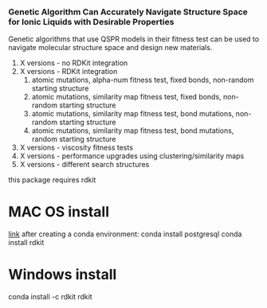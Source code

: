 ### Genetic Algorithm Can Accurately Navigate Structure Space for Ionic Liquids with Desirable Properties

Genetic algorithms that use QSPR models in their fitness test can be used to navigate molecular structure space and design new materials.

1. X versions - no RDKit integration
2. X versions - RDKit integration
    1. atomic mutations, alpha-num fitness test, fixed bonds, non-random starting structure
    2. atomic mutations, similarity map fitness test, fixed bonds, non-random starting structure
    3. atomic mutations, similarity map fitness test, bond mutations, non-random starting structure
    4. atomic mutations, similarity map fitness test, bond mutations, random starting structure
3. X versions - viscosity fitness tests
4. X versions - performance upgrades using clustering/similarity maps
5. X versions - different search structures

this package requires rdkit

# MAC OS install

[link](http://www.rdkit.org/docs/Install.html)
after creating a conda environment:
conda install postgresql
conda install rdkit

# Windows install

conda install -c rdkit rdkit
